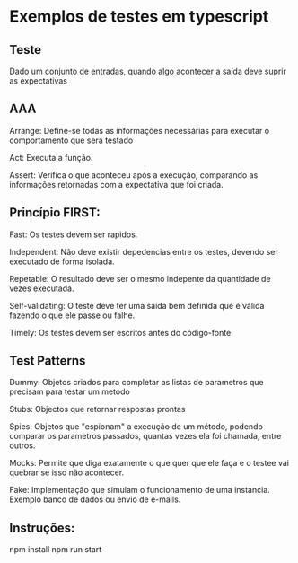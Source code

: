 # Exemplos de testes em typescript

## Teste

Dado um conjunto de entradas, quando algo acontecer a saída deve suprir as expectativas

## AAA

Arrange: Define-se todas as informações necessárias para executar o comportamento que será testado

Act: Executa a função.

Assert: Verifica o que aconteceu após a execução, comparando as informações retornadas com a expectativa que foi criada.

## Princípio FIRST:

Fast: Os testes devem ser rapidos.

Independent: Não deve existir depedencias entre os testes, devendo ser executado de forma isolada.

Repetable: O resultado deve ser o mesmo indepente da quantidade de vezes executada.

Self-validating: O teste deve ter uma saída bem definida que é válida fazendo o que ele passe ou falhe.

Timely: Os testes devem ser escritos antes do código-fonte

## Test Patterns

Dummy: Objetos criados para completar as listas de parametros que precisam para testar um metodo

Stubs: Objectos que retornar respostas prontas

Spies: Objetos que "espionam" a execução de um método, podendo comparar os parametros passados, quantas vezes ela foi chamada, entre outros.

Mocks: Permite que diga exatamente o que quer que ele faça e o testee vai quebrar se isso não acontecer.

Fake: Implementação que simulam o funcionamento de uma instancia. Exemplo banco de dados ou envio de e-mails.

## Instruções:

npm install
npm run start
